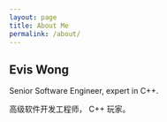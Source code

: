 ```yaml
---
layout: page
title: About Me
permalink: /about/
---
```


## Evis Wong
Senior Software Engineer, expert in C++.

高级软件开发工程师， C++ 玩家。

